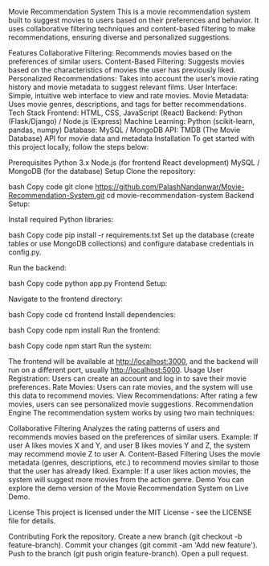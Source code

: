 Movie Recommendation System
This is a movie recommendation system built to suggest movies to users based on their preferences and behavior. It uses collaborative filtering techniques and content-based filtering to make recommendations, ensuring diverse and personalized suggestions.

Features
Collaborative Filtering: Recommends movies based on the preferences of similar users.
Content-Based Filtering: Suggests movies based on the characteristics of movies the user has previously liked.
Personalized Recommendations: Takes into account the user’s movie rating history and movie metadata to suggest relevant films.
User Interface: Simple, intuitive web interface to view and rate movies.
Movie Metadata: Uses movie genres, descriptions, and tags for better recommendations.
Tech Stack
Frontend: HTML, CSS, JavaScript (React)
Backend: Python (Flask/Django) / Node.js (Express)
Machine Learning: Python (scikit-learn, pandas, numpy)
Database: MySQL / MongoDB
API: TMDB (The Movie Database) API for movie data and metadata
Installation
To get started with this project locally, follow the steps below:

Prerequisites
Python 3.x
Node.js (for frontend React development)
MySQL / MongoDB (for the database)
Setup
Clone the repository:

bash
Copy code
git clone <https://github.com/PalashNandanwar/Movie-Recommendation-System.git>
cd movie-recommendation-system
Backend Setup:

Install required Python libraries:

bash
Copy code
pip install -r requirements.txt
Set up the database (create tables or use MongoDB collections) and configure database credentials in config.py.

Run the backend:

bash
Copy code
python app.py
Frontend Setup:

Navigate to the frontend directory:

bash
Copy code
cd frontend
Install dependencies:

bash
Copy code
npm install
Run the frontend:

bash
Copy code
npm start
Run the system:

The frontend will be available at <http://localhost:3000>, and the backend will run on a different port, usually <http://localhost:5000>.
Usage
User Registration: Users can create an account and log in to save their movie preferences.
Rate Movies: Users can rate movies, and the system will use this data to recommend movies.
View Recommendations: After rating a few movies, users can see personalized movie suggestions.
Recommendation Engine
The recommendation system works by using two main techniques:

Collaborative Filtering
Analyzes the rating patterns of users and recommends movies based on the preferences of similar users.
Example: If user A likes movies X and Y, and user B likes movies Y and Z, the system may recommend movie Z to user A.
Content-Based Filtering
Uses the movie metadata (genres, descriptions, etc.) to recommend movies similar to those that the user has already liked.
Example: If a user likes action movies, the system will suggest more movies from the action genre.
Demo
You can explore the demo version of the Movie Recommendation System on Live Demo.

License
This project is licensed under the MIT License - see the LICENSE file for details.

Contributing
Fork the repository.
Create a new branch (git checkout -b feature-branch).
Commit your changes (git commit -am 'Add new feature').
Push to the branch (git push origin feature-branch).
Open a pull request.
